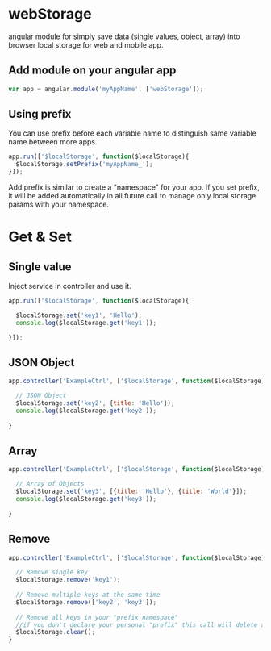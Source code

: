 # webStorage
angular module for simply save data (single values, object, array) into browser local storage for web and mobile app.

## Add module on your angular app
```javascript
var app = angular.module('myAppName', ['webStorage']);
```

## Using prefix
You can use prefix before each variable name to distinguish same variable name between more apps.

```javascript
app.run(['$localStorage', function($localStorage){
  $localStorage.setPrefix('myAppName_');
}]);
```
Add prefix is similar to create a "namespace" for your app. If you set prefix, it will be added automatically in all future call to manage only local storage params with your namespace.

# Get & Set
## Single value
Inject service in controller and use it.

```javascript
app.run(['$localStorage', function($localStorage){

  $localStorage.set('key1', 'Hello');
  console.log($localStorage.get('key1'));

}]);
```

## JSON Object
```javascript
app.controller('ExampleCtrl', ['$localStorage', function($localStorage){

  // JSON Object
  $localStorage.set('key2', {title: 'Hello'});
  console.log($localStorage.get('key2'));
  
}
```

## Array 
```javascript
app.controller('ExampleCtrl', ['$localStorage', function($localStorage){

  // Array of Objects
  $localStorage.set('key3', [{title: 'Hello'}, {title: 'World'}]);
  console.log($localStorage.get('key3'));
  
}
```

## Remove
```javascript
app.controller('ExampleCtrl', ['$localStorage', function($localStorage){

  // Remove single key
  $localStorage.remove('key1');
  
  // Remove multiple keys at the same time
  $localStorage.remove(['key2', 'key3']);
  
  // Remove all keys in your "prefix namespace"
  //if you don't declare your personal "prefix" this call will delete all local storage
  $localStorage.clear();
}
```
